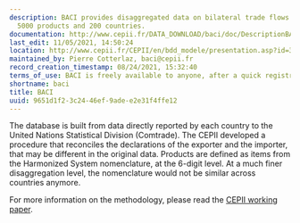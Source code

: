 ```yaml
---
description: BACI provides disaggregated data on bilateral trade flows for more than
  5000 products and 200 countries.
documentation: http://www.cepii.fr/DATA_DOWNLOAD/baci/doc/DescriptionBACI.html
last_edit: 11/05/2021, 14:50:24
location: http://www.cepii.fr/CEPII/en/bdd_modele/presentation.asp?id=37
maintained_by: Pierre Cotterlaz, baci@cepii.fr
record_creation_timestamp: 08/24/2021, 15:32:40
terms_of_use: BACI is freely available to anyone, after a quick registration.
shortname: baci
title: BACI
uuid: 9651d1f2-3c24-46ef-9ade-e2e31f4ffe12
---
```



The database is built from data directly reported by each country to the United Nations Statistical Division (Comtrade). The CEPII developed a procedure that reconciles the declarations of the exporter and the importer, that may be different in the original data. Products are defined as items from the Harmonized System nomenclature, at the 6-digit level. At a much finer disaggregation level, the nomenclature would not be similar across countries anymore.

For more information on the methodology, please read the [CEPII working paper](http://www.cepii.fr/CEPII/fr/publications/wp/abstract.asp?NoDoc=2726). 